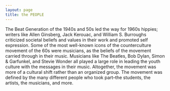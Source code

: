 ```yaml
---
layout: page
title: the PEOPLE
---
```


The Beat Generation of the 1940s and 50s led the way for 1960s hippies; writers like Allen Ginsberg, Jack Kerouac, and William S. Burroughs criticized societal beliefs and values in their work and promoted self expression. Some of the most well-known icons of the counterculture movement of the 60s were musicians, as the beliefs of the movement carried through in their music. Musicians like The Beatles, Bob Dylan, Simon & Garfunkel, and Stevie Wonder all played a large role in leading the youth culture with the messages in their music. Altogether, the movement was more of a cultural shift rather than an organized group. The movement was defined by the many different people who took part–the students, the artists, the musicians, and more.
